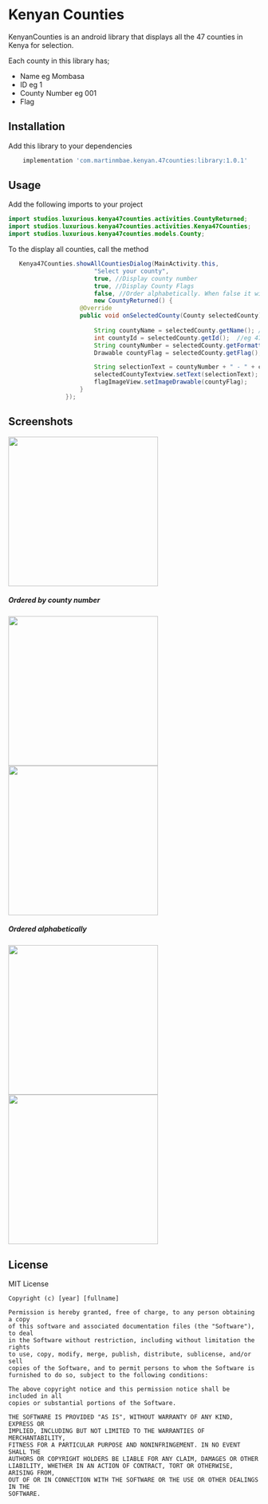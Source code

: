 # Kenyan Counties

KenyanCounties is an android library that displays all the 47 counties in Kenya for selection.

Each county in this library has;
 
- Name eg Mombasa
- ID eg 1
- County Number eg 001
- Flag




## Installation

Add this library to your dependencies

```bash
    implementation 'com.martinmbae.kenyan.47counties:library:1.0.1'
```

## Usage

Add the following imports to your project

```java
import studios.luxurious.kenya47counties.activities.CountyReturned;
import studios.luxurious.kenya47counties.activities.Kenya47Counties;
import studios.luxurious.kenya47counties.models.County;
```

To the display all counties, call the method 

```java
   Kenya47Counties.showAllCountiesDialog(MainActivity.this, 
                        "Select your county",
                        true, //Display county number
                        true, //Display County Flags
                        false, //Order alphabetically. When false it will order by county number
                        new CountyReturned() {
                    @Override
                    public void onSelectedCounty(County selectedCounty) {
                        
                        String countyName = selectedCounty.getName(); //eg Nairobi
                        int countyId = selectedCounty.getId();  //eg 47
                        String countyNumber = selectedCounty.getFormattedCountyNumber(); //eg 047 
                        Drawable countyFlag = selectedCounty.getFlag(); 

                        String selectionText = countyNumber + " - " + countyName;
                        selectedCountyTextview.setText(selectionText);
                        flagImageView.setImageDrawable(countyFlag);
                    }
                });

```

## Screenshots

<img src="https://github.com/MartinMbae/KenyanCounties/blob/master/screenshots/scr1.png" width="300" height="auto"> 

##### Ordered by county number
<img src="https://github.com/MartinMbae/KenyanCounties/blob/master/screenshots/scr2.png" width="300" height="auto" > <img src="https://github.com/MartinMbae/KenyanCounties/blob/master/screenshots/scr3.png" width="300" height="auto">

##### Ordered alphabetically
<img src="https://github.com/MartinMbae/KenyanCounties/blob/master/screenshots/scr4.png" width="300" height="auto"><img src="https://github.com/MartinMbae/KenyanCounties/blob/master/screenshots/scr5.png" width="300" height="auto">


## License
MIT License

```
Copyright (c) [year] [fullname]

Permission is hereby granted, free of charge, to any person obtaining a copy
of this software and associated documentation files (the "Software"), to deal
in the Software without restriction, including without limitation the rights
to use, copy, modify, merge, publish, distribute, sublicense, and/or sell
copies of the Software, and to permit persons to whom the Software is
furnished to do so, subject to the following conditions:

The above copyright notice and this permission notice shall be included in all
copies or substantial portions of the Software.

THE SOFTWARE IS PROVIDED "AS IS", WITHOUT WARRANTY OF ANY KIND, EXPRESS OR
IMPLIED, INCLUDING BUT NOT LIMITED TO THE WARRANTIES OF MERCHANTABILITY,
FITNESS FOR A PARTICULAR PURPOSE AND NONINFRINGEMENT. IN NO EVENT SHALL THE
AUTHORS OR COPYRIGHT HOLDERS BE LIABLE FOR ANY CLAIM, DAMAGES OR OTHER
LIABILITY, WHETHER IN AN ACTION OF CONTRACT, TORT OR OTHERWISE, ARISING FROM,
OUT OF OR IN CONNECTION WITH THE SOFTWARE OR THE USE OR OTHER DEALINGS IN THE
SOFTWARE.

```
